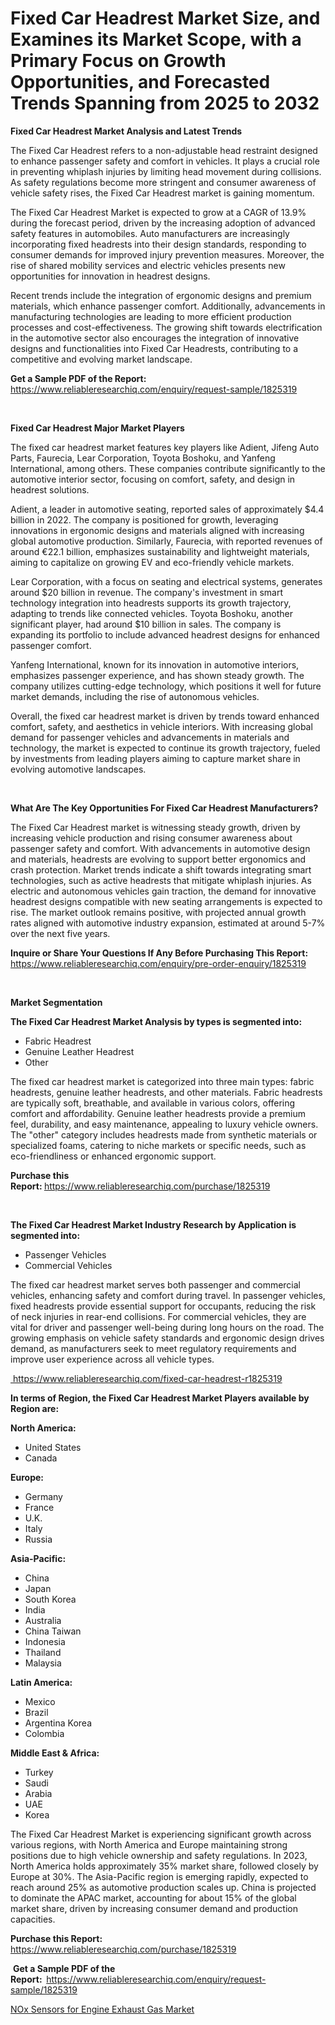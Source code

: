 <p><h1>Fixed Car Headrest Market Size, and Examines its Market Scope, with a Primary Focus on Growth Opportunities, and Forecasted Trends Spanning from 2025 to 2032</h1></p><p><strong>Fixed Car Headrest Market Analysis and Latest Trends</strong></p>
<p><p>The Fixed Car Headrest refers to a non-adjustable head restraint designed to enhance passenger safety and comfort in vehicles. It plays a crucial role in preventing whiplash injuries by limiting head movement during collisions. As safety regulations become more stringent and consumer awareness of vehicle safety rises, the Fixed Car Headrest market is gaining momentum.</p><p>The Fixed Car Headrest Market is expected to grow at a CAGR of 13.9% during the forecast period, driven by the increasing adoption of advanced safety features in automobiles. Auto manufacturers are increasingly incorporating fixed headrests into their design standards, responding to consumer demands for improved injury prevention measures. Moreover, the rise of shared mobility services and electric vehicles presents new opportunities for innovation in headrest designs.</p><p>Recent trends include the integration of ergonomic designs and premium materials, which enhance passenger comfort. Additionally, advancements in manufacturing technologies are leading to more efficient production processes and cost-effectiveness. The growing shift towards electrification in the automotive sector also encourages the integration of innovative designs and functionalities into Fixed Car Headrests, contributing to a competitive and evolving market landscape.</p></p>
<p><strong>Get a Sample PDF of the Report:&nbsp;</strong> <a href="https://www.reliableresearchiq.com/enquiry/request-sample/1825319?utm_campaign=2853&utm_medium=2&utm_source=Github&utm_content=ia&utm_term=31032025&utm_id=fixed-car-headrest">https://www.reliableresearchiq.com/enquiry/request-sample/1825319</a></p>
<p>&nbsp;</p>
<p><strong>Fixed Car Headrest Major Market Players</strong></p>
<p><p>The fixed car headrest market features key players like Adient, Jifeng Auto Parts, Faurecia, Lear Corporation, Toyota Boshoku, and Yanfeng International, among others. These companies contribute significantly to the automotive interior sector, focusing on comfort, safety, and design in headrest solutions.</p><p>Adient, a leader in automotive seating, reported sales of approximately $4.4 billion in 2022. The company is positioned for growth, leveraging innovations in ergonomic designs and materials aligned with increasing global automotive production. Similarly, Faurecia, with reported revenues of around €22.1 billion, emphasizes sustainability and lightweight materials, aiming to capitalize on growing EV and eco-friendly vehicle markets.</p><p>Lear Corporation, with a focus on seating and electrical systems, generates around $20 billion in revenue. The company's investment in smart technology integration into headrests supports its growth trajectory, adapting to trends like connected vehicles. Toyota Boshoku, another significant player, had around $10 billion in sales. The company is expanding its portfolio to include advanced headrest designs for enhanced passenger comfort.</p><p>Yanfeng International, known for its innovation in automotive interiors, emphasizes passenger experience, and has shown steady growth. The company utilizes cutting-edge technology, which positions it well for future market demands, including the rise of autonomous vehicles.</p><p>Overall, the fixed car headrest market is driven by trends toward enhanced comfort, safety, and aesthetics in vehicle interiors. With increasing global demand for passenger vehicles and advancements in materials and technology, the market is expected to continue its growth trajectory, fueled by investments from leading players aiming to capture market share in evolving automotive landscapes.</p></p>
<p>&nbsp;</p>
<p><strong>What Are The Key Opportunities For Fixed Car Headrest Manufacturers?</strong></p>
<p><p>The Fixed Car Headrest market is witnessing steady growth, driven by increasing vehicle production and rising consumer awareness about passenger safety and comfort. With advancements in automotive design and materials, headrests are evolving to support better ergonomics and crash protection. Market trends indicate a shift towards integrating smart technologies, such as active headrests that mitigate whiplash injuries. As electric and autonomous vehicles gain traction, the demand for innovative headrest designs compatible with new seating arrangements is expected to rise. The market outlook remains positive, with projected annual growth rates aligned with automotive industry expansion, estimated at around 5-7% over the next five years.</p></p>
<p><strong>Inquire or Share Your Questions If Any Before Purchasing This Report:</strong> <a href="https://www.reliableresearchiq.com/enquiry/pre-order-enquiry/1825319?utm_campaign=2853&utm_medium=2&utm_source=Github&utm_content=ia&utm_term=31032025&utm_id=fixed-car-headrest">https://www.reliableresearchiq.com/enquiry/pre-order-enquiry/1825319</a></p>
<p>&nbsp;</p>
<p><strong>Market Segmentation</strong></p>
<p><strong>The Fixed Car Headrest Market Analysis by types is segmented into:</strong></p>
<p><ul><li>Fabric Headrest</li><li>Genuine Leather Headrest</li><li>Other</li></ul></p>
<p><p>The fixed car headrest market is categorized into three main types: fabric headrests, genuine leather headrests, and other materials. Fabric headrests are typically soft, breathable, and available in various colors, offering comfort and affordability. Genuine leather headrests provide a premium feel, durability, and easy maintenance, appealing to luxury vehicle owners. The "other" category includes headrests made from synthetic materials or specialized foams, catering to niche markets or specific needs, such as eco-friendliness or enhanced ergonomic support.</p></p>
<p><strong>Purchase this Report:&nbsp;</strong><a href="https://www.reliableresearchiq.com/purchase/1825319?utm_campaign=2853&utm_medium=2&utm_source=Github&utm_content=ia&utm_term=31032025&utm_id=fixed-car-headrest">https://www.reliableresearchiq.com/purchase/1825319</a></p>
<p>&nbsp;</p>
<p><strong>The Fixed Car Headrest Market Industry Research by Application is segmented into:</strong></p>
<p><ul><li>Passenger Vehicles</li><li>Commercial Vehicles</li></ul></p>
<p><p>The fixed car headrest market serves both passenger and commercial vehicles, enhancing safety and comfort during travel. In passenger vehicles, fixed headrests provide essential support for occupants, reducing the risk of neck injuries in rear-end collisions. For commercial vehicles, they are vital for driver and passenger well-being during long hours on the road. The growing emphasis on vehicle safety standards and ergonomic design drives demand, as manufacturers seek to meet regulatory requirements and improve user experience across all vehicle types.</p></p>
<p><a href="https://www.reliableresearchiq.com/fixed-car-headrest-r1825319?utm_campaign=2853&utm_medium=2&utm_source=Github&utm_content=ia&utm_term=31032025&utm_id=fixed-car-headrest">&nbsp;https://www.reliableresearchiq.com/fixed-car-headrest-r1825319</a></p>
<p><strong>In terms of Region, the Fixed Car Headrest Market Players available by Region are:</strong></p>
<p>
    <p> <strong> North America: </strong>
        <ul>
            <li>United States</li>
            <li>Canada</li>
        </ul>
        </p> 
    <p> <strong> Europe: </strong>
        <ul>
            <li>Germany</li>
            <li>France</li>
            <li>U.K.</li>
            <li>Italy</li>
            <li>Russia</li>
        </ul>
        </p> 
    <p> <strong> Asia-Pacific: </strong>
        <ul>
            <li>China</li>
            <li>Japan</li>
            <li>South Korea</li>
            <li>India</li>
            <li>Australia</li>
            <li>China Taiwan</li>
            <li>Indonesia</li>
            <li>Thailand</li>
            <li>Malaysia</li>
        </ul>
        </p> 
    <p> <strong> Latin America: </strong>
        <ul>
            <li>Mexico</li>
            <li>Brazil</li>
            <li>Argentina Korea</li>
            <li>Colombia</li>
        </ul>
        </p> 
    <p> <strong> Middle East & Africa: </strong>
        <ul>
            <li>Turkey</li>
            <li>Saudi</li>
            <li>Arabia</li>
            <li>UAE</li>
            <li>Korea</li>
        </ul>
    </p>
    </p>
<p><p>The Fixed Car Headrest Market is experiencing significant growth across various regions, with North America and Europe maintaining strong positions due to high vehicle ownership and safety regulations. In 2023, North America holds approximately 35% market share, followed closely by Europe at 30%. The Asia-Pacific region is emerging rapidly, expected to reach around 25% as automotive production scales up. China is projected to dominate the APAC market, accounting for about 15% of the global market share, driven by increasing consumer demand and production capacities.</p></p>
<p><strong>Purchase this Report: </strong><a href="https://www.reliableresearchiq.com/purchase/1825319?utm_campaign=2853&utm_medium=2&utm_source=Github&utm_content=ia&utm_term=31032025&utm_id=fixed-car-headrest">https://www.reliableresearchiq.com/purchase/1825319</a></p>
<p>&nbsp;<strong>Get a Sample PDF of the Report:&nbsp;&nbsp;</strong><a href="https://www.reliableresearchiq.com/enquiry/request-sample/1825319?utm_campaign=2853&utm_medium=2&utm_source=Github&utm_content=ia&utm_term=31032025&utm_id=fixed-car-headrest">https://www.reliableresearchiq.com/enquiry/request-sample/1825319</a></p>
<p><strong></strong></p>
<p><p><a href="https://github.com/saaindosya/Market-Research-Report-List-1/blob/main/nox-sensors-for-engine-exhaust-gas-market.md?utm_campaign=2853&utm_medium=2&utm_source=Github&utm_content=ia&utm_term=31032025&utm_id=fixed-car-headrest">NOx Sensors for Engine Exhaust Gas Market</a></p></p>